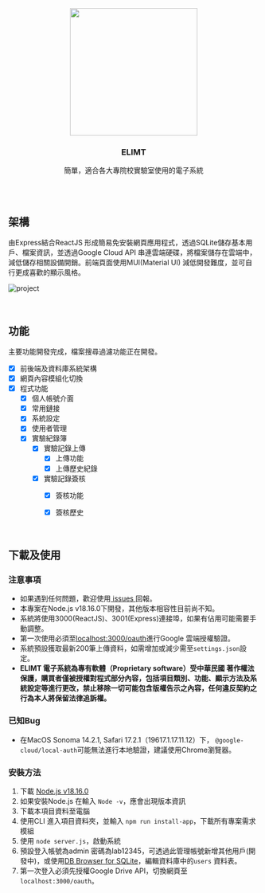 <div align=center>
  <img width =256 src="https://github.com/JRay9487/Electrical-laboratory-Notebook/assets/65828051/d791f893-5773-4dd9-b2ad-94e0f721e5b8"/>
  <h3>ELIMT</h3>
  <p>簡單，適合各大專院校實驗室使用的電子系統</p>
  <br><br>

</div>



## 架構 
  由Express結合ReactJS 形成簡易免安裝網頁應用程式，透過SQLite儲存基本用戶、檔案資訊，並透過Google Cloud API 串連雲端硬碟，將檔案儲存在雲端中，減低儲存相關設備開銷。前端頁面使用MUI(Material UI) 減低開發難度，並可自行更成喜歡的顯示風格。
  
  ![project](https://github.com/JRay9487/Electrical-laboratory-Notebook/assets/65828051/987ebe11-90a0-4d03-b816-3cd93b66f3bd)

<div>
  <br>
</div>

## 功能
  主要功能開發完成，檔案搜尋過濾功能正在開發。
  
  - [x] 前後端及資料庫系統架構
  - [x] 網頁內容模組化切換
  - [x] 程式功能
    - [x] 個人帳號介面
    - [x] 常用鏈接
    - [x] 系統設定
    - [x] 使用者管理
    - [x] 實驗紀錄簿
      - [x] 實驗記錄上傳
        - [x] 上傳功能
        - [x] 上傳歷史紀錄
      - [x] 實驗記錄簽核
        - [x] 簽核功能
        - [x] 簽核歷史

    
<div>
  <br>
</div>

## 下載及使用
  ### 注意事項
  * 如果遇到任何問題，歡迎使用[ issues ](https://github.com/JRay9487/ELIMT/issues)回報。
  * 本專案在Node.js v18.16.0下開發，其他版本相容性目前尚不知。
  * 系統將使用3000(ReactJS)、3001(Express)連接埠，如果有佔用可能需要手動調整。
  * 第一次使用必須至[localhost:3000/oauth](localhost:3000/oauth)進行Google 雲端授權驗證。
  * 系統預設獲取最新200筆上傳資料，如需增加或減少需至`settings.json`設定。
  * **ELIMT 電子系統為專有軟體（Proprietary software）受中華民國 著作權法保護，購買者僅被授權對程式部分內容，包括項目類別、功能、顯示方法及系統設定等進行更改，禁止移除一切可能包含版權告示之內容，任何違反契約之行為本人將保留法律追訴權。**


  ### 已知Bug
  * 在MacOS Sonoma 14.2.1, Safari 17.2.1（19617.1.17.11.12）下， ```@google-cloud/local-auth```可能無法進行本地驗證，建議使用Chrome瀏覽器。


  ### 安裝方法
  1. 下載 [Node.js v18.16.0](https://nodejs.org/en)
  2. 如果安裝Node.js 在輸入 ```Node -v```，應會出現版本資訊 
  3. 下載本項目資料至電腦
  4. 使用CLI 進入項目資料夾，並輸入 ```npm run install-app```，下載所有專案需求模組
  5. 使用 ```node server.js```，啟動系統
  6. 預設登入帳號為admin 密碼為lab12345，可透過此管理帳號新增其他用戶(開發中)，或使用[DB Browser for SQLite](https://sqlitebrowser.org/)，編輯資料庫中的`users` 資料表。
  7. 第一次登入必須先授權Google Drive API，切換網頁至```localhost:3000/oauth```。


